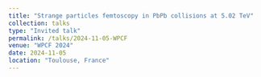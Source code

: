 ```yaml
---
title: "Strange particles femtoscopy in PbPb collisions at 5.02 TeV"
collection: talks
type: "Invited talk"
permalink: /talks/2024-11-05-WPCF
venue: "WPCF 2024"
date: 2024-11-05
location: "Toulouse, France"
---
```

